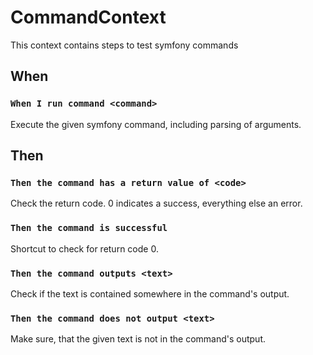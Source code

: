 # CommandContext
This context contains steps to test symfony commands

## When
### `When I run command <command>`
Execute the given symfony command, including parsing of arguments.

## Then
### `Then the command has a return value of <code>`
Check the return code. 0 indicates a success, everything else an error.
### `Then the command is successful`
Shortcut to check for return code 0.
### `Then the command outputs <text>`
Check if the text is contained somewhere in the command's output.
### `Then the command does not output <text>`
Make sure, that the given text is not in the command's output.